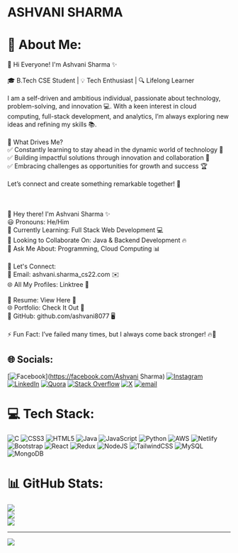# ASHVANI SHARMA

# 💫 About Me:
🚀 Hi Everyone! I'm Ashvani Sharma ✨<br><br>🎓 B.Tech CSE Student | 💡 Tech Enthusiast | 🔍 Lifelong Learner<br><br>I am a self-driven and ambitious individual, passionate about technology, problem-solving, and innovation 💻. With a keen interest in cloud computing, full-stack development, and analytics, I’m always exploring new ideas and refining my skills 📚.<br><br>🚀 What Drives Me?<br>✅ Constantly learning to stay ahead in the dynamic world of technology 🔄<br>✅ Building impactful solutions through innovation and collaboration 🌟<br>✅ Embracing challenges as opportunities for growth and success 🏆<br><br>Let’s connect and create something remarkable together! 🤝<br><br><br><br>🚀 Hey there! I'm Ashvani Sharma ✨<br>😃 Pronouns: He/Him<br>🌱 Currently Learning: Full Stack Web Development 💻<br>🤝 Looking to Collaborate On: Java & Backend Development 🔥<br>💬 Ask Me About: Programming, Cloud Computing 📊<br><br>📩 Let's Connect:<br>📧 Email: ashvani.sharma_cs22.com ✉️<br>🌐 All My Profiles: Linktree 🔗<br><br>📄 Resume: View Here 📝<br>🌐 Portfolio: Check It Out 🎨<br>🔗 GitHub: github.com/ashvani8077 🖥️<br><br>⚡ Fun Fact: I’ve failed many times, but I always come back stronger! 🔥💪


## 🌐 Socials:
[![Facebook](https://img.shields.io/badge/Facebook-%231877F2.svg?logo=Facebook&logoColor=white)](https://facebook.com/Ashvani Sharma) [![Instagram](https://img.shields.io/badge/Instagram-%23E4405F.svg?logo=Instagram&logoColor=white)](https://instagram.com/i.ashu.k) [![LinkedIn](https://img.shields.io/badge/LinkedIn-%230077B5.svg?logo=linkedin&logoColor=white)](https://linkedin.com/in/ashvani-sharma-280364249) [![Quora](https://img.shields.io/badge/Quora-%23B92B27.svg?logo=Quora&logoColor=white)](https://quora.com/profile/Babu-Ashu-Pandit) [![Stack Overflow](https://img.shields.io/badge/-Stackoverflow-FE7A16?logo=stack-overflow&logoColor=white)](https://stackoverflow.com/users/ashvani-sharma) [![X](https://img.shields.io/badge/X-black.svg?logo=X&logoColor=white)](https://x.com/AshuHathrasi) [![email](https://img.shields.io/badge/Email-D14836?logo=gmail&logoColor=white)](mailto:panditashuabvp@gmail.com) 

# 💻 Tech Stack:
![C](https://img.shields.io/badge/c-%2300599C.svg?style=for-the-badge&logo=c&logoColor=white) ![CSS3](https://img.shields.io/badge/css3-%231572B6.svg?style=for-the-badge&logo=css3&logoColor=white) ![HTML5](https://img.shields.io/badge/html5-%23E34F26.svg?style=for-the-badge&logo=html5&logoColor=white) ![Java](https://img.shields.io/badge/java-%23ED8B00.svg?style=for-the-badge&logo=openjdk&logoColor=white) ![JavaScript](https://img.shields.io/badge/javascript-%23323330.svg?style=for-the-badge&logo=javascript&logoColor=%23F7DF1E) ![Python](https://img.shields.io/badge/python-3670A0?style=for-the-badge&logo=python&logoColor=ffdd54) ![AWS](https://img.shields.io/badge/AWS-%23FF9900.svg?style=for-the-badge&logo=amazon-aws&logoColor=white) ![Netlify](https://img.shields.io/badge/netlify-%23000000.svg?style=for-the-badge&logo=netlify&logoColor=#00C7B7) ![Bootstrap](https://img.shields.io/badge/bootstrap-%238511FA.svg?style=for-the-badge&logo=bootstrap&logoColor=white) ![React](https://img.shields.io/badge/react-%2320232a.svg?style=for-the-badge&logo=react&logoColor=%2361DAFB) ![Redux](https://img.shields.io/badge/redux-%23593d88.svg?style=for-the-badge&logo=redux&logoColor=white) ![NodeJS](https://img.shields.io/badge/node.js-6DA55F?style=for-the-badge&logo=node.js&logoColor=white) ![TailwindCSS](https://img.shields.io/badge/tailwindcss-%2338B2AC.svg?style=for-the-badge&logo=tailwind-css&logoColor=white) ![MySQL](https://img.shields.io/badge/mysql-4479A1.svg?style=for-the-badge&logo=mysql&logoColor=white) ![MongoDB](https://img.shields.io/badge/MongoDB-%234ea94b.svg?style=for-the-badge&logo=mongodb&logoColor=white)
# 📊 GitHub Stats:
![](https://github-readme-stats.vercel.app/api?username=ashvani8077&theme=dark&hide_border=false&include_all_commits=false&count_private=false)<br/>
![](https://github-readme-streak-stats.herokuapp.com/?user=ashvani8077&theme=dark&hide_border=false)<br/>
![](https://github-readme-stats.vercel.app/api/top-langs/?username=ashvani8077&theme=dark&hide_border=false&include_all_commits=false&count_private=false&layout=compact)

---
[![](https://visitcount.itsvg.in/api?id=ashvani8077&icon=0&color=0)](https://visitcount.itsvg.in)

<!-- Proudly created with GPRM ( https://gprm.itsvg.in ) -->
